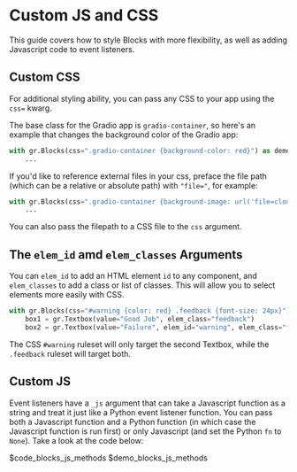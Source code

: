 # Custom JS and CSS

This guide covers how to style Blocks with more flexibility, as well as adding Javascript code to event listeners. 

## Custom CSS

For additional styling ability, you can pass any CSS to your app using the `css=` kwarg.

The base class for the Gradio app is `gradio-container`, so here's an example that changes the background color of the Gradio app:
```python
with gr.Blocks(css=".gradio-container {background-color: red}") as demo:
    ...
```

If you'd like to reference external files in your css, preface the file path (which can be a relative or absolute path) with `"file="`, for example:

```python
with gr.Blocks(css=".gradio-container {background-image: url('file=clouds.jpg')}") as demo:
    ...
```

You can also pass the filepath to a CSS file to the `css` argument.

## The `elem_id` amd `elem_classes` Arguments

You can `elem_id` to add an HTML element `id` to any component, and `elem_classes` to add a class or list of classes. This will allow you to select elements more easily with CSS.

```python
with gr.Blocks(css="#warning {color: red} .feedback {font-size: 24px}") as demo:
    box1 = gr.Textbox(value="Good Job", elem_class="feedback")
    box2 = gr.Textbox(value="Failure", elem_id="warning", elem_class="feedback")
```

The CSS `#warning` ruleset will only target the second Textbox, while the `.feedback` ruleset will target both.

## Custom JS

Event listeners have a `_js` argument that can take a Javascript function as a string and treat it just like a Python event listener function. You can pass both a Javascript function and a Python function (in which case the Javascript function is run first) or only Javascript (and set the Python `fn` to `None`). Take a look at the code below:

$code_blocks_js_methods
$demo_blocks_js_methods